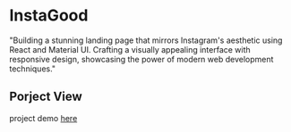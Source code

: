 # InstaGood
"Building a stunning landing page that mirrors Instagram's aesthetic using React and Material UI. Crafting a visually appealing interface with responsive design, showcasing the power of modern web development techniques."

## Porject View
  project demo [here](https://frolicking-gumption-d1e8e1.netlify.app)
